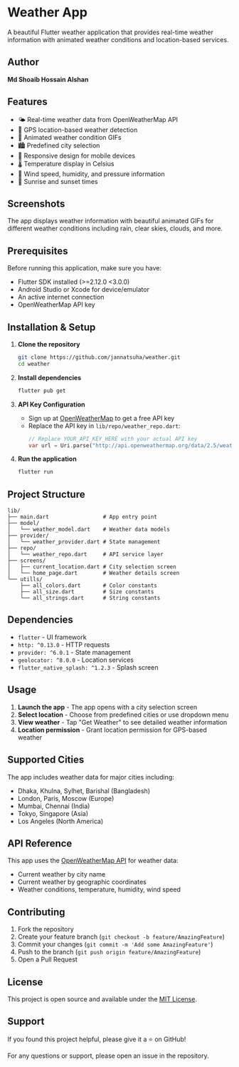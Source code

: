 # Weather App

A beautiful Flutter weather application that provides real-time weather information with animated weather conditions and location-based services.

## Author
**Md Shoaib Hossain Alshan**

## Features

- 🌤️ Real-time weather data from OpenWeatherMap API
- 📍 GPS location-based weather detection
- 🎨 Animated weather condition GIFs
- 🏙️ Predefined city selection
- 📱 Responsive design for mobile devices
- 🌡️ Temperature display in Celsius
- 💨 Wind speed, humidity, and pressure information
- 🌅 Sunrise and sunset times

## Screenshots

The app displays weather information with beautiful animated GIFs for different weather conditions including rain, clear skies, clouds, and more.

## Prerequisites

Before running this application, make sure you have:

- Flutter SDK installed (>=2.12.0 <3.0.0)
- Android Studio or Xcode for device/emulator
- An active internet connection
- OpenWeatherMap API key

## Installation & Setup

1. **Clone the repository**
   ```bash
   git clone https://github.com/jannatsuha/weather.git
   cd weather
   ```

2. **Install dependencies**
   ```bash
   flutter pub get
   ```

3. **API Key Configuration**
   - Sign up at [OpenWeatherMap](https://openweathermap.org/api) to get a free API key
   - Replace the API key in `lib/repo/weather_repo.dart`:
     ```dart
     // Replace YOUR_API_KEY_HERE with your actual API key
     var url = Uri.parse("http://api.openweathermap.org/data/2.5/weather?q=$city&appid=YOUR_API_KEY_HERE");
     ```

4. **Run the application**
   ```bash
   flutter run
   ```

## Project Structure

```
lib/
├── main.dart                 # App entry point
├── model/
│   └── weather_model.dart    # Weather data models
├── provider/
│   └── weather_provider.dart # State management
├── repo/
│   └── weather_repo.dart     # API service layer
├── screens/
│   ├── current_location.dart # City selection screen
│   └── home_page.dart        # Weather details screen
└── utills/
    ├── all_colors.dart       # Color constants
    ├── all_size.dart         # Size constants
    └── all_strings.dart      # String constants
```

## Dependencies

- `flutter` - UI framework
- `http: ^0.13.0` - HTTP requests
- `provider: ^6.0.1` - State management
- `geolocator: ^8.0.0` - Location services
- `flutter_native_splash: ^1.2.3` - Splash screen

## Usage

1. **Launch the app** - The app opens with a city selection screen
2. **Select location** - Choose from predefined cities or use dropdown menu
3. **View weather** - Tap "Get Weather" to see detailed weather information
4. **Location permission** - Grant location permission for GPS-based weather

## Supported Cities

The app includes weather data for major cities including:
- Dhaka, Khulna, Sylhet, Barishal (Bangladesh)
- London, Paris, Moscow (Europe)
- Mumbai, Chennai (India)
- Tokyo, Singapore (Asia)
- Los Angeles (North America)

## API Reference

This app uses the [OpenWeatherMap API](https://openweathermap.org/api) for weather data:
- Current weather by city name
- Current weather by geographic coordinates
- Weather conditions, temperature, humidity, wind speed

## Contributing

1. Fork the repository
2. Create your feature branch (`git checkout -b feature/AmazingFeature`)
3. Commit your changes (`git commit -m 'Add some AmazingFeature'`)
4. Push to the branch (`git push origin feature/AmazingFeature`)
5. Open a Pull Request

## License

This project is open source and available under the [MIT License](LICENSE).

## Support

If you found this project helpful, please give it a ⭐ on GitHub!

For any questions or support, please open an issue in the repository.

